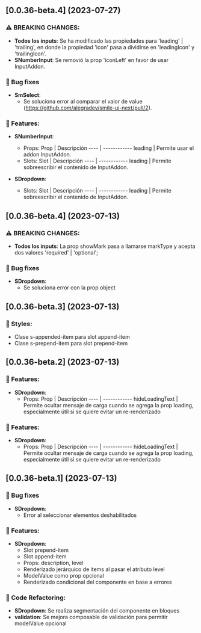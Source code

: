 ## [0.0.36-beta.4] (2023-07-27)

### :warning: BREAKING CHANGES:

- **Todos los inputs**: Se ha modificado las propiedades para 'leading' | 'trailing', en donde la propiedad 'icon' pasa a dividirse en 'leadingIcon' y 'trailingIcon'.
- **SNumberInput**: Se removió la prop 'iconLeft' en favor de usar InputAddon.

### :bug: Bug fixes

- **SmSelect**:
  - Se soluciona error al comparar el valor de value (https://github.com/alegradev/smile-ui-next/pull/2).

### :rocket: Features:

- **SNumberInput**:

  - Props:
    Prop | Descripción
    ---- | ------------
    leading | Permite usar el addon InputAddon.
  - Slots:
    Slot | Descripción
    ---- | ------------
    leading | Permite sobreescribir el contenido de InputAddon.

- **SDropdown**:
  - Slots:
    Slot | Descripción
    ---- | ------------
    leading | Permite sobreescribir el contenido de InputAddon.

## [0.0.36-beta.4] (2023-07-13)

### :warning: BREAKING CHANGES:

- **Todos los inputs**: La prop showMark pasa a llamarse markType y acepta dos valores 'required' | 'optional';

### :bug: Bug fixes

- **SDropdown**:
  - Se soluciona error con la prop object

## [0.0.36-beta.3] (2023-07-13)

### :lipstick: Styles:

- Clase s-appended-item para slot append-item
- Clase s-prepend-item para slot prepend-item

## [0.0.36-beta.2] (2023-07-13)

### :rocket: Features:

- **SDropdown**:
  - Props:
    Prop | Descripción
    ---- | ------------
    hideLoadingText | Permite ocultar mensaje de carga cuando se agrega la prop loading, especialmente útil si se quiere evitar un re-renderizado

### :rocket: Features:

- **SDropdown**:
  - Props:
    Prop | Descripción
    ---- | ------------
    hideLoadingText | Permite ocultar mensaje de carga cuando se agrega la prop loading, especialmente útil si se quiere evitar un re-renderizado

## [0.0.36-beta.1] (2023-07-13)

### :bug: Bug fixes

- **SDropdown**:
  - Error al seleccionar elementos deshabilitados

### :rocket: Features:

- **SDropdown**:
  - Slot prepend-item
  - Slot append-item
  - Props: description, level
  - Renderizado jerárquico de items al pasar el atributo level
  - ModelValue como prop opcional
  - Renderizado condicional del componente en base a errores

### :wrench: Code Refactoring:

- **SDropdown**: Se realiza segmentación del componente en bloques
- **validation**: Se mejora composable de validación para permitir modelValue opcional

